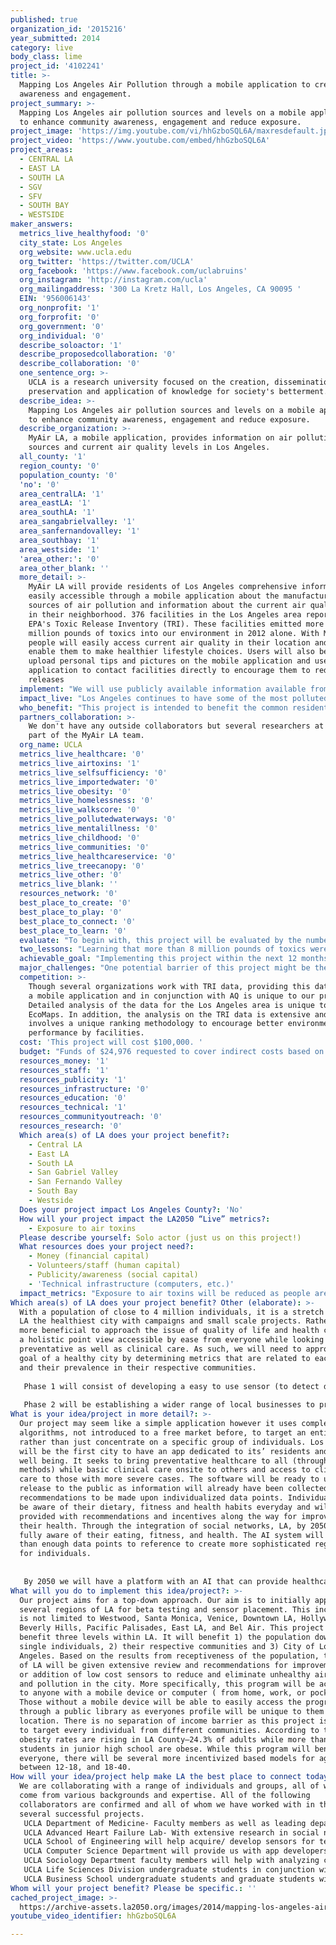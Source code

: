 ```yaml
---
published: true
organization_id: '2015216'
year_submitted: 2014
category: live
body_class: lime
project_id: '4102241'
title: >-
  Mapping Los Angeles Air Pollution through a mobile application to create
  awareness and engagement.
project_summary: >-
  Mapping Los Angeles air pollution sources and levels on a mobile application
  to enhance community awareness, engagement and reduce exposure.
project_image: 'https://img.youtube.com/vi/hhGzboSQL6A/maxresdefault.jpg'
project_video: 'https://www.youtube.com/embed/hhGzboSQL6A'
project_areas:
  - CENTRAL LA
  - EAST LA
  - SOUTH LA
  - SGV
  - SFV
  - SOUTH BAY
  - WESTSIDE
maker_answers:
  metrics_live_healthyfood: '0'
  city_state: Los Angeles
  org_website: www.ucla.edu
  org_twitter: 'https://twitter.com/UCLA'
  org_facebook: 'https://www.facebook.com/uclabruins'
  org_instagram: 'http://instagram.com/ucla'
  org_mailingaddress: '300 La Kretz Hall, Los Angeles, CA 90095 '
  EIN: '956006143'
  org_nonprofit: '1'
  org_forprofit: '0'
  org_government: '0'
  org_individual: '0'
  describe_soloactor: '1'
  describe_proposedcollaboration: '0'
  describe_collaboration: '0'
  one_sentence_org: >-
    UCLA is a research university focused on the creation, dissemination,
    preservation and application of knowledge for society's betterment.  
  describe_idea: >-
    Mapping Los Angeles air pollution sources and levels on a mobile application
    to enhance community awareness, engagement and reduce exposure.
  describe_organization: >-
    MyAir LA, a mobile application, provides information on air pollution
    sources and current air quality levels in Los Angeles. 
  all_county: '1'
  region_county: '0'
  population_county: '0'
  'no': '0'
  area_centralLA: '1'
  area_eastLA: '1'
  area_southLA: '1'
  area_sangabrielvalley: '1'
  area_sanfernandovalley: '1'
  area_southbay: '1'
  area_westside: '1'
  'area_other:': '0'
  area_other_blank: ''
  more_detail: >-
    MyAir LA will provide residents of Los Angeles comprehensive information
    easily accessible through a mobile application about the manufacturing
    sources of air pollution and information about the current air quality (AQ)
    in their neighborhood. 376 facilities in the Los Angeles area report to
    EPA's Toxic Release Inventory (TRI). These facilities emitted more than 8
    million pounds of toxics into our environment in 2012 alone. With MyAir LA
    people will easily access current air quality in their location and tips to
    enable them to make healthier lifestyle choices. Users will also be able to
    upload personal tips and pictures on the mobile application and use the
    application to contact facilities directly to encourage them to reduce toxic
    releases
  implement: "We will use publicly available information available from the US EPA about Toxic Releases and Air Quality that has been made available to the public but is currently in a format relatively difficult to access and digest for most people. For example, the TRI was developed by the EPA as a tool of information disclosure to encourage low releases of air toxics by facilities but this information has not been used much by the population yet because of its complexity. Researchers and students at UCLA have recently launched a website, Cal EcoMaps, to communicate this information to the residents of Los Angeles through an interactive map. Our objective is to build on this platform to provide people with a mobile application that will provide real time information about air quality, allow users to upload their own information and access this information in various locations. \r\n\r\nThe main feature of MyAir LA mobile application, will be an interactive map displaying all the facilities in the Los Angeles area with major toxic releases and real-time updates of AQ. Associated health risks in terms of numbers of cancers based on toxic releases and sensitive populations susceptible to air pollution will be identified. The application will encompass sources of air pollution and AQ data with associated health effects and provide corresponding advice to mitigate exposure. Through MyAir LA, residents of Los Angeles will have easy access to this information at their fingertips. Once the mobile application is developed, a campaign will be undertaken to advertise it and reach out to as many people in Los Angeles as possible. Users of MyAir LA will be able to view the AQ and toxic releases in their area based on a zip code or their current location. \r\n\r\nMyAir LA will also contain additional features that will allow for community engagement, besides enhancing community awareness of air pollution. Tips for residents to lessen their negative environmental impact, especially on days with poor AQ will be provided. Alerts will be provided through the application for any spikes in worsening AQ. Users of MyAir LA will be able to upload pictures of AQ in their neighborhood and share it with other users. An important aspect of MyAir LA will be enabling users to contact companies that report to the TRI. By using the power of information disclosure residents of LA can encourage companies to adopt better environmental practices and reduce their toxic releases. \r\n"
  impact_live: "Los Angeles continues to have some of the most polluted air in the nation. We need air to survive each moment of each day and when the very thing we need to live is polluted, the quality of our life is greatly diminished. Providing TRI information and AQ information will both work towards improving the air in Los Angeles in different ways. Reducing the negative effects of air pollution will not only require public policy but will also require individual action.\r\n\r\nOur project is geared to make LA the healthiest place to live by empowering people, especially sensitive populations, with knowledge that they can act on to improve the air they breathe. Rates of childhood asthma and allergies are rapidly rising. The rates of heart disease, cerebovascular disease, chronic obstructive pulmonary disease and cancer are growing, diseases attributed to air pollution, and the exposed population is getting larger. Many populations like young children, the elderly, pregnant women, asthma patients, patients with allergies and sensitivities are especially vulnerable to air pollution. \r\n\r\nOur project is geared to make LA the healthiest place to live by using the power of awareness to incentivize companies to improve their environmental performance. By generating awareness of air toxics and the facilities that release these toxics, companies will be likely to change their management practices to reduce their environment impact through the influence of information disclosure. Users of the mobile application will be able to take direct action by engaging with companies to encourage them to adopt better environmental practices. They will be able to provide feedback to companies and email them. Users can also take pictures in real-time and upload them onto a common map where other users can view the pictures and know the air quality in a specific location. This level of detail is not possible with AQ updates since monitoring stations in one location cover large areas of the city. Over time, the power of community awareness and engagement would lead to making LA a healthier place. \r\n"
  who_benefit: "This project is intended to benefit the common resident of Los Angeles by creating awareness of the air pollution in their neighborhoods and communities through MyAir LA. This is an especially useful tool for populations that are vulnerable to air pollution. This project has implications for the health of minorities and sensitive populations, which are adversely impacted by low air quality. Approximately 40% of California’s residents live in high traffic areas. This number is significantly higher in densely populated areas such as Los Angeles. Populations of non-white residents, minorities and low-income households are higher near major roadways almost everywhere in the nation but this disparity is much higher in the Los Angeles Metropolitan area. People of lower socio-economic status disproportionately incur the negative health effects of air pollution more than other segments of the population. It is also these families that are likely to have least access to this kind of information about air quality and have low awareness of mitigation options. By providing them with health tips to reduce their exposure they can make healthier choices. Parents can be more cognizant of what the best times are to take their children outdoors. Residents can determine what times are best for outdoor exercise. \r\n\r\nBy bringing to light data of toxic releases in our communities, facilities will be pushed to adopt more environmentally friendly practices and over time this should result in fewer toxic releases in Los Angeles. With MyAir, toxic releases can be viewed in the vicinity of schools and colleges and it is of prime importance that releases be reduced in these areas where children often spend time outdoors. With MyAir, sensitive populations can make healthier lifestyle choices before traveling or moving homes by being aware of sources of air pollution in those areas. \r\n"
  partners_collaboration: >-
    We don't have any outside collaborators but several researchers at UCLA are
    part of the MyAir LA team. 
  org_name: UCLA
  metrics_live_healthcare: '0'
  metrics_live_airtoxins: '1'
  metrics_live_selfsufficiency: '0'
  metrics_live_importedwater: '0'
  metrics_live_obesity: '0'
  metrics_live_homelessness: '0'
  metrics_live_walkscore: '0'
  metrics_live_pollutedwaterways: '0'
  metrics_live_mentalillness: '0'
  metrics_live_childhood: '0'
  metrics_live_communities: '0'
  metrics_live_healthcareservice: '0'
  metrics_live_treecanopy: '0'
  metrics_live_other: '0'
  metrics_live_blank: ''
  resources_network: '0'
  best_place_to_create: '0'
  best_place_to_play: '0'
  best_place_to_connect: '0'
  best_place_to_learn: '0'
  evaluate: "To begin with, this project will be evaluated by the number of people who download the MyAir mobile application. Areas of Los Angeles where the application is being accessed will also be recorded. This may highlight potential communities who do not have awareness of this application or who do not have access to the technology. This will enable us to conduct a targeted and more effective campaign in those areas if required. MyAir will also include a feedback page for users to provide comments and/or suggestions for improvement, which will then be taken into consideration as the application is improved. The features of the MyAir application that are most used will also be observed to judge the effectiveness of information communication\r\n\r\nOn the other end, the environmental performance of facilities that may be contacted by many users through the MyAir application will be observed for many changes in toxic releases. \r\n"
  two_lessons: "Learning that more than 8 million pounds of toxics were released in the Los Angeles area just in 2012 alone is shocking. Many of these toxics are carcinogens and/or harm other integral systems of the body. A preliminary analysis has also revealed that these releases are on the rise. Though facilities are required to report their releases into the air, water and land they are usually not mandated by law to reduce their releases. The TRI was developed as an information disclosure tool to encourage companies to perform better environmentally and this goal hasn’t been achieved to a great degree. Providing this information to the public so that we may all take action to reduce the toxics released into our environment was a strong motivation for developing this project. \r\n\r\nThe EPA classifies Los Angeles as being a severe non-attainment zone with regard to the National Ambient Air Quality Standards (NAAQS). Some of the most polluted air in the nation is found in the Los Angeles area. Despite tremendous efforts through public policy, the deadline for achieving compliance with the NAAQS has long passed. The problem is so big that is also it requires individual action especially in regards to protecting one’s health. As individuals, if empowered by the right information, we can take simple protective measures to reduce our exposures. Mitigation strategies exist and what remains to be done is to the bridge the gap by providing people with the knowledge of what actions they can take to protect their health. Over time, they may also be able to observe better health. The cost of this technology, and associated costs of other technology that they may adopt e.g. air filters, is greatly outweighed by the health effects and loss of productivity associated with air pollution. \r\n"
  achievable_goal: "Implementing this project within the next 12 months is a realizable goal. The data for developing the mobile application is publicly available. Additional analysis of the data to better communicate it will be required and is expected to take about a month. Developing and testing the mobile application is expected to take about 4 months. A campaign for spreading awareness about MyAir is expected to go along with the development of the mobile application and will continue even after the application is launched. The development of the project is expected to last 6 months. Beyond that, time will be spent in evaluating the success of MyAir, improving upon it and generating more awareness. \r\n\r\nThis project will be conducted under the guidance of Magali Delmas, who is a professor at the UCLA Institute of the Environment and Sustainability. Our team is comprised of three engineering graduate students and eight undergraduate students. We benefit from the support of several other faculty members at UCLA who are experts in air quality. This project will build on the Cal Ecomap platform we have developed (http://www.environment.ucla.edu/ccep/calecomaps/) and will benefit from a partnership with the US EPA TRI University Challenge, which allows us to work with EPA experts to facilitate the access to TRI and Air quality data.\r\n"
  major_challenges: "One potential barrier of this project might be the difficulty to reach out to people that do not have access to smart phones or similar hand-held devices. Though the number of people who have access to this technology has rapidly increased, low-income populations and minorities may not have as much access to this technology and they are populations that are disproportionately affected by air pollution. Current research from the Pew Foundation (http://www.pewinternet.org/) shows that in 2014, 90% of American adults have a cell phone and 58% have a smart phone. This statistic does not vary much by ethnicity with a slightly higher take up rate of smart phone within the Hispanic community (61%). Lower income populations of less than $30,000 annual income report a 47% take up rate. This provides us with still half of the population with cell phones in low income areas, which we believe will be adequate to spread the word. \r\n\r\nAnother challenge is getting up-to-date information from the TRI databank. The most recent data that exists is for 2012. The 2013 year will be available in the next few months. Our representation of the TRI data will show the last three year in order to show trends of toxic releases in the most recent years. However, the Air Quality information will be uploaded in real time. \r\n"
  competition: >-
    Though several organizations work with TRI data, providing this data through
    a mobile application and in conjunction with AQ is unique to our project.
    Detailed analysis of the data for the Los Angeles area is unique to Cal
    EcoMaps. In addition, the analysis on the TRI data is extensive and also
    involves a unique ranking methodology to encourage better environmental
    performance by facilities. 
  cost: 'This project will cost $100,000. '
  budget: "Funds of $24,976 requested to cover indirect costs based on 25% of overall TOTAL COSTS as per agency's allowance.\r\n\r\nFunds of $20,480 requested to support salary of a 50% GSR during 9 academic months at the current GSR 7 rate of $4,551/mo. Funds of $266 requested to cover GSR benefits during their employment based on campus' composite rate of 1.3%. \r\n\r\nFunds of $7,000 requested to cover materials/supplies costs for this project.  $2,000 is needed for a computer for the GSR, $1,000 is needed for the software program, and an additional $4,000 is needed to purchase a server.\r\n\r\nFunds of $52,182 requested to cover other miscellaneous costs associated with project.  $155 is needed to cover the campus' Technology Infrastructure Fees (TIF).  TIF is a consistently-applied direct charge that is assessed to each and every campus activity unit, regardless of funding source, including units identified as individual grant and contract awards. The TIF pays for campus communication services on the basis of a monthly accounting of actual usage data. These costs are charged as direct costs and are not recovered as indirect costs. This is calculated at the current rate of $34.46/mo/FTE.  $145 is needed to cover the campus' Insurance Liability charges.  Insurance Liability charges are currently calculated at $0.71/$100 in salary funds requested.  Insurance Liability is a self insurance program to cover the costs of its General Liability Program.  Charges are made as a percentage of each $100 of salary costs, and assessed to all extramural funding sources with the exception of support from the federal government, federal flow-through funds and contracts and grants from state or local governments.  Awards from non-profit and for-profit sponsors are being assessed for these general liability program costs.   $1,000 is needed to advertise (printing of posters/flyers) the mobile application tool to LA residents. $15,582 is needed to cover the GSR's annual fees ($5,194.03/qtr).  Finally, $30,300 is needed to pay an outside independent website designer at $100/hr for an estimated 303 hours to develop a new website and to make updates over the project period.\r\n"
  resources_money: '1'
  resources_staff: '1'
  resources_publicity: '1'
  resources_infrastructure: '0'
  resources_education: '0'
  resources_technical: '1'
  resources_communityoutreach: '0'
  resources_research: '0'
  Which area(s) of LA does your project benefit?:
    - Central LA
    - East LA
    - South LA
    - San Gabriel Valley
    - San Fernando Valley
    - South Bay
    - Westside
  Does your project impact Los Angeles County?: 'No'
  How will your project impact the LA2050 “Live” metrics?:
    - Exposure to air toxins
  Please describe yourself: Solo actor (just us on this project!)
  What resources does your project need?:
    - Money (financial capital)
    - Volunteers/staff (human capital)
    - Publicity/awareness (social capital)
    - 'Technical infrastructure (computers, etc.)'
  impact_metrics: "Exposure to air toxins will be reduced as people are given tips on how to reduce their exposure to poor quality based on the AQ information provided by monitoring stations in Los Angeles. Sensitive populations will be identified based on real-time AQ and targeted heath advice and tips to mitigate exposure will be provided through MyAir LA. \r\n\r\nOver time, toxic releases are also expected to go down as facilities in the Los Angeles are forced to adopt cleaner and more environmentally friendly practices, as information about toxic releases is more widely available. This would result in further improving the air in Los Angeles. \r\n"
Which area(s) of LA does your project benefit? Other (elaborate): >-
  With a population of close to 4 million individuals, it is a stretch to make
  LA the healthiest city with campaigns and small scale projects. Rather it is
  more beneficial to approach the issue of quality of life and health care from
  a holistic point view accessible by ease from everyone while looking at
  preventative as well as clinical care. As such, we will need to approach the
  goal of a healthy city by determining metrics that are related to each other
  and their prevalence in their respective communities. 
   
   Phase 1 will consist of developing a easy to use sensor (to detect different environmental measurements) and placing said sensors in multiple communities of LA to determine the air quality, toxin levels while also measuring bike and transit scores. Sensors will provide us with live regional data as well as detailed data which to benchmark against the whole of LA as well as against other parts of LA. We will then develop an artificial intelligence program and code it within a simple mobile device application which will be created alongside the program that can be accessible across various platforms such as tablets, phones, computers, etc. The application will consist of 4 programs when opened: Eat, Health, Life, and Fitness- all of which will provide access to several different options. 
   
   Phase 2 will be establishing a wider range of local businesses to provide incentives to LA residents to one: use the app, and two: provide discounts to residents from supporting local businesses. Incentives will however be only be used for the Food and Fitness aspect of the application. Within the Health option, we will create an AI (same program with different variables) that determines preventative care for basic ailments through the use of over 1,000,000 data points from past clinical care while providing access to local and state healthcare services from which to receive care from for more severe cases.
What is your idea/project in more detail?: >-
  Our project may seem like a simple application however it uses complex
  algorithms, not introduced to a free market before, to target an entire city
  rather than just concentrate on a specific group of individuals. Los Angeles
  will be the first city to have an app dedicated to its’ residents and their
  well being. It seeks to bring preventative healthcare to all (through multiple
  methods) while basic clinical care onsite to others and access to clinical
  care to those with more severe cases. The software will be ready to use upon
  release to the public as information will already have been collected for
  recommendations to be made upon individualized data points. Individuals will
  be aware of their dietary, fitness and health habits everyday and will be
  provided with recommendations and incentives along the way for improvements to
  their health. Through the integration of social networks, LA, by 2050, will be
  fully aware of their eating, fitness, and health. The AI system will have more
  than enough data points to reference to create more sophisticated regiments
  for individuals. 
   
   
   By 2050 we will have a platform with an AI that can provide healthcare to much more complex cases with the wider base of data points available by then. In terms of air pollution and water metrics, we will have determined areas in LA most prone to elevated levels of air toxins and water usage through the use of sensors which can later be placed at more locations for a very low cost. We will be able to provide the city of LA within the next 5 years a thorough recommendation for improving water conservation and addressing air quality indexes. 2050 will see a less polluted city of LA after the introduction of incentive based programs (free bikes -already in progress in conjunction with local start ups, parking etc) for communities and individuals when participating in alternative transport such as biking, walking, public transport, and carpool.
What will you do to implement this idea/project?: >-
  Our project aims for a top-down approach. Our aim is to initially approach
  several regions of LA for beta testing and sensor placement. This includes but
  is not limited to Westwood, Santa Monica, Venice, Downtown LA, Hollywood,
  Beverly Hills, Pacific Palisades, East LA, and Bel Air. This project will
  benefit three levels within LA. It will benefit 1) the population down to
  single individuals, 2) their respective communities and 3) City of Los
  Angeles. Based on the results from receptiveness of the population, the City
  of LA will be given extensive review and recommendations for improvement and
  or addition of low cost sensors to reduce and eliminate unhealthy air quality
  and pollution in the city. More specifically, this program will be accessible
  to anyone with a mobile device or computer ( from home, work, or pocket).
  Those without a mobile device will be able to easily access the program
  through a public library as everyones profile will be unique to them and their
  location. There is no separation of income barrier as this project is intended
  to target every individual from different communities. According to the CDC,
  obesity rates are rising in LA County–24.3% of adults while more than 20% of
  students in junior high school are obese. While this program will benefit
  everyone, there will be several more incentivized based models for age groups
  between 12-18, and 18-40.
How will your idea/project help make LA the best place to connect today? In LA2050?: >-
  We are collaborating with a range of individuals and groups, all of whom who
  come from various backgrounds and expertise. All of the following
  collaborators are confirmed and all of whom we have worked with in the past on
  several successful projects. 
   UCLA Department of Medicine- Faculty members as well as leading departmental doctors will help develop the AI program for preventative and basic clinical care while advances in the program will allow for more complicated cases to be assessed by the the program. 
   UCLA Advanced Heart Failure Lab- With extensive research in social network as well as Multi-Organ Dysfunction, the lab will provide their expertise in demographic participation on a zip code level and the most effective method of targeting populations 
   UCLA School of Engineering will help acquire/ develop sensors for testing several dream metrics; walking, air, pollution, toxins etc. They will also provide us with a team of undergraduate students for continuous support throughout the development and post development phase. 
   UCLA Computer Science Department will provide us with app developers and coders who will create the UI as well as the AI program. Several students have worked for and are currently working for very successful and publicly traded startups and have extensive knowledge in AI software building and scaling such a system on a massive scale. This team will be available on hand throughout the project and after the projects success. In the past we have created for UCLA Medical Center its' first Heart Failure Calculator which uses several algorithms to determine mortality rates in patients with heart failure. 
   UCLA Sociology Department faculty members will help with analyzing complex and big data sets. 
   UCLA Life Sciences Division undergraduate students in conjunction with the School of Medicine and local fitness trainers will help develop multiple healthy dietary regiments based on user profile and needs. 
   UCLA Business School undergraduate students and graduate students will seek to further establish connections with local and corporate businesses to provide incentives for users and rewards for those that reach their target goal/metric such as weight loss, miles walked than driven, etc.
Whom will your project benefit? Please be specific.: ''
cached_project_image: >-
  https://archive-assets.la2050.org/images/2014/mapping-los-angeles-air-pollution-through-a-mobile-application-to-create-awareness-and-engagement/img.youtube.com/vi/hhGzboSQL6A/maxresdefault.jpg
youtube_video_identifier: hhGzboSQL6A

---
```

